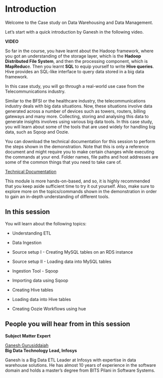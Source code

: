 # Introduction

Welcome to the Case study on Data Warehousing and Data Management.

Let’s start with a quick introduction by Ganesh in the following video.

**VIDEO**

So far in the course, you have learnt about the Hadoop framework, where you got an understanding of the storage layer, which is the **Hadoop Distributed File System**, and then the processing component, which is **MapReduc**e. Then you learnt **SQL** to equip yourself to write **Hive queries**. Hive provides an SQL-like interface to query data stored in a big data framework.

In this case study, you will go through a real-world use case from the Telecommunications industry.

Similar to the BFSI or the healthcare industry, the telecommunications industry deals with big data situations. Now, these situations involve data generated across a number of devices such as towers, routers, billing gateways and many more. Collecting, storing and analysing this data to generate insights involves using various big data tools. In this case study, you will learn about some of the tools that are used widely for handling big data, such as Sqoop and Oozie.

You can download the technical documentation for this session to perform the steps shown in the demonstration. Note that this is only a reference document and might require you to make certain changes while executing the commands at your end. Folder names, file paths and host addresses are some of the common things that you need to take care of.

[Technical Documentation](Technical_Documentation.pdf)

This module is more hands-on-based, and so, it is highly recommended that you keep aside sufficient time to try it out yourself. Also, make sure to explore more on the topics/commands shown in the demonstration in order to gain an in-depth understanding of different tools.

## In this session

You will learn about the following topics:

- Understanding ETL

- Data Ingestion

- Source setup I - Creating MySQL tables on an RDS instance

- Source setup II - Loading data into MySQL tables

- Ingestion Tool - Sqoop

- Importing data using Sqoop

- Creating Hive tables

- Loading data into Hive tables

- Creating Oozie Workflows using hue

## People you will hear from in this session

**Subject Matter Expert**

[Ganesh Gurusiddaiah](https://www.linkedin.com/in/ganesh-gurusiddaiah-b5634348/)  
**Big Data Technology Lead, Infosys**

Ganesh is a Big Data ETL Leader at Infosys with expertise in data warehouse solutions. He has almost 10 years of experience in the software domain and holds a master’s degree from BITS Pilani in Software Systems.
